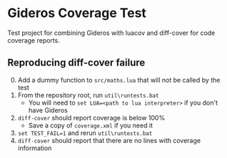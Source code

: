 Gideros Coverage Test
=====================

Test project for combining Gideros with luacov and diff-cover for code coverage reports.

Reproducing diff-cover failure
------------------------------

0. Add a dummy function to `src/maths.lua` that will not be called by the test
0. From the repository root, run `util\runtests.bat`
    * You will need to `set LUA=<path to lua interpreter>` if you don't have Gideros
0. `diff-cover` should report coverage is below 100%
    * Save a copy of `coverage.xml` if you need it
0. `set TEST_FAIL=1` and rerun `util\runtests.bat`
0. `diff-cover` should report that there are no lines with coverage information
